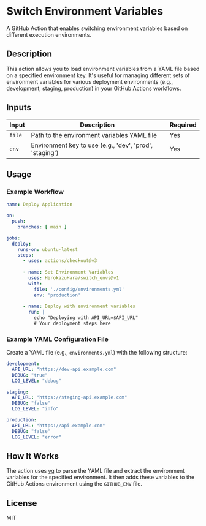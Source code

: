 # Switch Environment Variables

A GitHub Action that enables switching environment variables based on different execution environments.

## Description

This action allows you to load environment variables from a YAML file based on a specified environment key. It's useful for managing different sets of environment variables for various deployment environments (e.g., development, staging, production) in your GitHub Actions workflows.

## Inputs

| Input | Description | Required |
|-------|-------------|----------|
| `file` | Path to the environment variables YAML file | Yes |
| `env` | Environment key to use (e.g., 'dev', 'prod', 'staging') | Yes |

## Usage

### Example Workflow

```yaml
name: Deploy Application

on:
  push:
    branches: [ main ]

jobs:
  deploy:
    runs-on: ubuntu-latest
    steps:
      - uses: actions/checkout@v3
      
      - name: Set Environment Variables
        uses: HirokazuHara/switch_envs@v1
        with:
          file: './config/environments.yml'
          env: 'production'
      
      - name: Deploy with environment variables
        run: |
          echo "Deploying with API_URL=$API_URL"
          # Your deployment steps here
```

### Example YAML Configuration File

Create a YAML file (e.g., `environments.yml`) with the following structure:

```yaml
development:
  API_URL: "https://dev-api.example.com"
  DEBUG: "true"
  LOG_LEVEL: "debug"

staging:
  API_URL: "https://staging-api.example.com"
  DEBUG: "false"
  LOG_LEVEL: "info"

production:
  API_URL: "https://api.example.com"
  DEBUG: "false"
  LOG_LEVEL: "error"
```

## How It Works

The action uses [yq](https://github.com/mikefarah/yq) to parse the YAML file and extract the environment variables for the specified environment. It then adds these variables to the GitHub Actions environment using the `GITHUB_ENV` file.

## License

MIT
